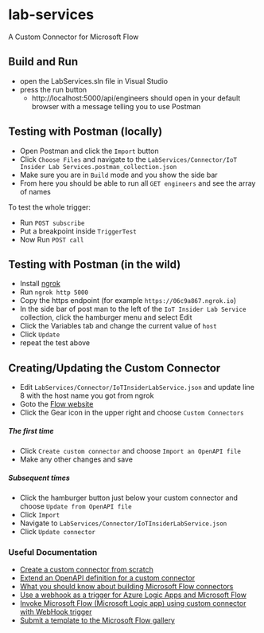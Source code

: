# lab-services
A Custom Connector for Microsoft Flow

## Build and Run

- open the LabServices.sln file in Visual Studio
- press the run button
  - http://localhost:5000/api/engineers should open in your default browser with a message telling you to use Postman

## Testing with Postman (locally)

- Open Postman and click the ```Import``` button
- Click ```Choose Files``` and navigate to the ```LabServices/Connector/IoT Insider Lab Services.postman_collection.json```
- Make sure you are in ```Build``` mode and you show the side bar
- From here you should be able to run all ```GET engineers``` and see the array of names

To test the whole trigger:
- Run ```POST subscribe```
- Put a breakpoint inside ```TriggerTest```
- Now Run ```POST call```

## Testing with Postman (in the wild)

- Install [ngrok](https://ngrok.com/)
- Run ```ngrok http 5000```
- Copy the https endpoint (for example ```https://06c9a867.ngrok.io```)
- In the side bar of post man to the left of the ```IoT Insider Lab Service``` collection, click the hamburger menu and select Edit
- Click the Variables tab and change the current value of ```host```
- Click ```Update```
- repeat the test above

## Creating/Updating the Custom Connector

- Edit ```LabServices/Connector/IoTInsiderLabService.json``` and update line 8 with the host name you got from ngrok
- Goto the [Flow website](https://flow.microsoft.com)
- Click the Gear icon in the upper right and choose ```Custom Connectors```
##### The first time
- Click ```Create custom connector``` and choose ```Import an OpenAPI file```
- Make any other changes and save
##### Subsequent times
- Click the hamburger button just below your custom connector and choose ```Update from OpenAPI file```
- Click ```Import```
- Navigate to ```LabServices/Connector/IoTInsiderLabService.json```
- Click ```Update connector```

### Useful Documentation

- [Create a custom connector from scratch](https://docs.microsoft.com/en-us/connectors/custom-connectors/define-blank)
- [Extend an OpenAPI definition for a custom connector](https://docs.microsoft.com/en-us/connectors/custom-connectors/openapi-extensions#x-ms-dynamic-values)
- [What you should know about building Microsoft Flow connectors](https://blog.mastykarz.nl/what-know-building-microsoft-flow-custom-connectors/)
- [Use a webhook as a trigger for Azure Logic Apps and Microsoft Flow](https://docs.microsoft.com/en-us/connectors/custom-connectors/create-webhook-trigger#the-openapi-definition)
- [Invoke Microsoft Flow (Microsoft Logic app) using custom connector with WebHook trigger](https://github.com/weng5e/flow-connector-trigger)
- [Submit a template to the Microsoft Flow gallery](https://docs.microsoft.com/en-us/flow/publish-a-template)